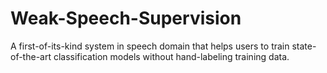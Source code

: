 # Weak-Speech-Supervision
A first-of-its-kind system in speech domain that helps users to train state-of-the-art classification models without hand-labeling training data.
